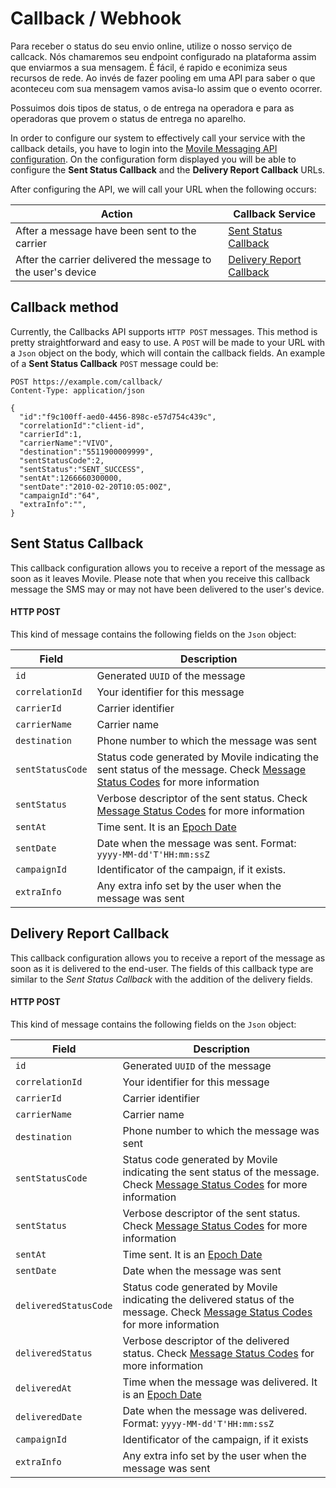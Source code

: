 # Callback / Webhook

Para receber o status do seu envio online, utilize o nosso serviço de callcack. Nós chamaremos seu endpoint configurado na plataforma assim que enviarmos a sua mensagem. É fácil, é rapido e econimiza seus recursos de rede. Ao invés de fazer pooling em uma API para saber o que aconteceu com sua mensagem vamos avisa-lo assim que o evento ocorrer.

Possuimos dois tipos de status, o de entrega na operadora e para as operadoras que provem o status de entrega no aparelho.




In order to configure our system to effectively call your service with the callback details, you have to login into the [Movile Messaging API configuration](https://messaging.movile.com/messaging/user/api_configuration). On the configuration form displayed you will be able to configure the **Sent Status Callback** and the **Delivery Report Callback** URLs.

After configuring the API, we will call your URL when the following occurs:

Action                                                | Callback Service                                          
-------------------------------------------------------------------- | -----------------------
After a message have been sent to the carrier          | [Sent Status Callback](#sentstatuscallbacksample)
After the carrier delivered the message to the user's device     | [Delivery Report Callback](#deliveryreportcallbacksample)

<!-- Both needs URL and a ```http basic authentication``` username and password. -->

## Callback method
Currently, the Callbacks API supports `HTTP POST` messages. This method is pretty straightforward and easy to use. A `POST` will be made to your URL with a `Json` object on the body, which will contain the callback fields. An example of a **Sent Status Callback** `POST` message could be:

<!-- * `HTTP GET`: a call is made with all the info on the header, as a *query string* -->

<!-- On the [Configurations Panel](https://messaging.movile.com/messaging/user/api_configuration), you can set custom messages to be sent on the header of both calls. If you choose for the `GET` message method, you can choose what fields will be returned. The `POST` call configuration does not allow such changes. However, this should not be a problem for your system, as few fields less won't lower your processing considerably. We recommend the usage of the `POST` method, as it follows a common API pattern and it's easier for your service to treat the information. -->


```http
POST https://example.com/callback/
Content-Type: application/json

{
  "id":"f9c100ff-aed0-4456-898c-e57d754c439c",
  "correlationId":"client-id",
  "carrierId":1,
  "carrierName":"VIVO",
  "destination":"5511900009999",
  "sentStatusCode":2,
  "sentStatus":"SENT_SUCCESS",
  "sentAt":1266660300000,
  "sentDate":"2010-02-20T10:05:00Z",
  "campaignId":"64",
  "extraInfo":"",
}
```
<!--
#### HTTP GET

This is the old way of receiving a callback message. We do not recommend the usage of this method. If you choose to use `HTTP GET` callback messages, the following example illustrates what kind of message your service must be prepared for:

```
GET http://example.com/callback?uuid=f9c100ff-aed0-4456-898c-e57d754c439c&carrierId=1&carrierName=VIVO [...]
```

**Obs:** you can configure what fields you want to be attached on the header of your callback message on the [Configuration Panel](https://messaging.movile.com/messaging/user/api_configuration). -->

## Sent Status Callback

This callback configuration allows you to receive a report of the message as soon as it leaves Movile. Please note that when you receive this callback message the SMS may or may not have been delivered to the user's device.

#### HTTP POST

This kind of message contains the following fields on the `Json` object:

Field | Description
----- | -------
`id` | Generated `UUID` of the message  
`correlationId` | Your identifier for this message
`carrierId` | Carrier identifier
`carrierName` | Carrier name
`destination` | Phone number to which the message was sent
`sentStatusCode` | Status code generated by Movile indicating the sent status of the message. Check [Message Status Codes](appendix.html#message-status-codes) for more information
`sentStatus` | Verbose descriptor of the sent status. Check [Message Status Codes](appendix.html#message-status-codes) for more information
`sentAt` | Time sent. It is an [Epoch Date](https://en.wikipedia.org/wiki/Unix_time)
`sentDate` | Date when the message was sent. Format: `yyyy-MM-dd'T'HH:mm:ssZ`
`campaignId` | Identificator of the campaign, if it exists.
`extraInfo` | Any extra info set by the user when the message was sent

<!-- #### HTTP GET

This kind of message contains the following fields on the header of the `HTTP` call (default fields):

Field | Description
----- | -------
`uuid` | Generated `UUID` of the message  
`carrierId` | Carrier identifier
`carrierName` | Carrier name
`destination` | Phone number to which the message was sent
`sent` | ???
`messageStatusId` | Status code generated by Movile indicating the sent status of the message
`messageStatus` | Verbose descriptor of the sent status
`requestPerformedTime` | Time sent. It is an [Epoch Date](https://en.wikipedia.org/wiki/Unix_time) ??
`flag` | ?? -->


<!-- #### Callback

```http
GET /callback/sent-status?a=b&c=d HTTP/1.1
Host: example.com
Authorization: Basic YWFhOmJiYg==
```

### Callback Parameters

 * **a** any
 * **b** any
-->

## Delivery Report Callback
This callback configuration allows you to receive a report of the message as soon as it is delivered to the end-user. The fields of this callback type are similar to the *Sent Status Callback* with the addition of the delivery fields.

#### HTTP POST

This kind of message contains the following fields on the `Json` object:

Field | Description
----- | -------
`id` | Generated `UUID` of the message  
`correlationId` | Your identifier for this message
`carrierId` | Carrier identifier
`carrierName` | Carrier name
`destination` | Phone number to which the message was sent
`sentStatusCode` | Status code generated by Movile indicating the sent status of the message. Check [Message Status Codes](appendix.html#message-status-codes) for more information
`sentStatus` | Verbose descriptor of the sent status. Check [Message Status Codes](appendix.html#message-status-codes) for more information
`sentAt` | Time sent. It is an [Epoch Date](https://en.wikipedia.org/wiki/Unix_time)
`sentDate` | Date when the message was sent
`deliveredStatusCode` | Status code generated by Movile indicating the delivered status of the message. Check [Message Status Codes](appendix.html#message-status-codes) for more information
`deliveredStatus` | Verbose descriptor of the delivered status. Check [Message Status Codes](appendix.html#message-status-codes) for more information
`deliveredAt` | Time when the message was delivered. It is an [Epoch Date](https://en.wikipedia.org/wiki/Unix_time)
`deliveredDate` | Date when the message was delivered. Format: `yyyy-MM-dd'T'HH:mm:ssZ`
`campaignId` | Identificator of the campaign, if it exists
`extraInfo` | Any extra info set by the user when the message was sent

<!--
#### HTTP GET

This kind of message contains the following fields on the header of the `HTTP` call (default fields):

Field | Description
----- | -------
`uuid` | Generated `UUID` of the message  
`carrierId` | Carrier identifier
`carrierName` | Carrier name
`destination` | Phone number to which the message was sent
`sent` | ???
`messageStatusId` | Status code generated by Movile indicating the sent status of the message
`messageStatus` | Verbose descriptor of the sent status
`requestPerformedTime` | Time when the request was made. It is an [Epoch Date](https://en.wikipedia.org/wiki/Unix_time) ??
`deliveryTime` | epoch?
`flag` | ?? -->
